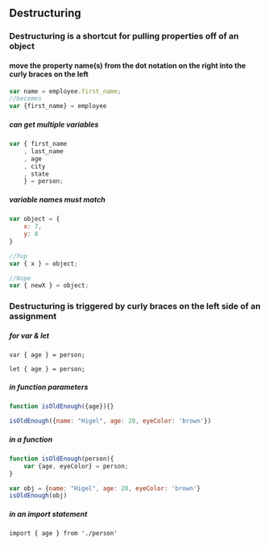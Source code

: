 ## Destructuring

### Destructuring is a shortcut for pulling properties off of an object

#### move the property name(s) from the dot notation on the right into the curly braces on the left

```js
var name = employee.first_name;
//becomes
var {first_name} = employee
```

##### can get multiple variables

```js
var { first_name
    , last_name
    , age
    , city
    , state
    } = person;
```

##### variable names must match

``` js
var object = {
    x: 7,
    y: 8
}

//Yup 
var { x } = object; 

//Nope
var { newX } = object;
```

### Destructuring is triggered by curly braces on the left side of an assignment

##### for var & let

`var { age } = person;`

`let { age } = person;`

##### in function parameters

```js
function isOldEnough({age}){}

isOldEnough({name: "Higel", age: 20, eyeColor: 'brown'})
```

##### in a function

```js
function isOldEnough(person){
    var {age, eyeColor} = person;
}

var obj = {name: "Higel", age: 20, eyeColor: 'brown'}
isOldEnough(obj)
```

##### in an import statement

`import { age } from './person'`

